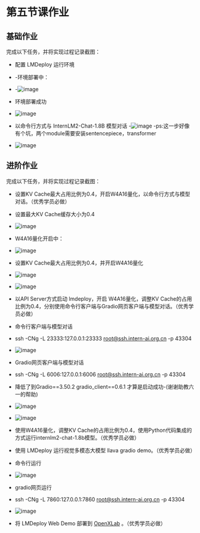 # 第五节课作业

## 基础作业
完成以下任务，并将实现过程记录截图：
- 配置 LMDeploy 运行环境
- -环境部署中：
- -![image](https://github.com/Mlinfeng/InternLM2/assets/50072711/6b6ff795-74ae-441a-a734-1aa1f0d7ad0c)
- 环境部署成功
- ![image](https://github.com/Mlinfeng/InternLM2/assets/50072711/b89cd15b-d746-4c84-8f02-8760fd740e4a)


- 以命令行方式与 InternLM2-Chat-1.8B 模型对话
-![image](https://github.com/Mlinfeng/InternLM2/assets/50072711/216a71ac-5b7b-4a93-aefa-e1b087ac138d)
  -ps:这一步好像有个坑，两个module需要安装sentencepiece，transformer
- ![image](https://github.com/Mlinfeng/InternLM2/assets/50072711/7f1e4c57-6c04-40db-9eba-62689745b7c6)

## 进阶作业

完成以下任务，并将实现过程记录截图：
- 设置KV Cache最大占用比例为0.4，开启W4A16量化，以命令行方式与模型对话。（优秀学员必做）
- 设置最大KV Cache缓存大小为0.4
- ![image](https://github.com/Mlinfeng/InternLM2/assets/50072711/e7043456-31b0-4569-92f9-30b162969990)
- W4A16量化开启中：
- ![image](https://github.com/Mlinfeng/InternLM2/assets/50072711/87242fc3-293b-4296-a3ad-b1ae4d1aeb04)

- 设置KV Cache最大占用比例为0.4，并开启W4A16量化
- ![image](https://github.com/Mlinfeng/InternLM2/assets/50072711/eee4ad68-c25f-4388-a4ed-143b2d354c1a)
- ![image](https://github.com/Mlinfeng/InternLM2/assets/50072711/d8dcd1cb-adf9-46d4-92b4-b6fdf9f277b5)



- 以API Server方式启动 lmdeploy，开启 W4A16量化，调整KV Cache的占用比例为0.4，分别使用命令行客户端与Gradio网页客户端与模型对话。（优秀学员必做）
- 命令行客户端与模型对话
- ssh -CNg -L 23333:127.0.0.1:23333 root@ssh.intern-ai.org.cn -p 43304
- ![image](https://github.com/Mlinfeng/InternLM2/assets/50072711/e0d51c03-4346-4b8b-90d6-dd9e757b43c2)

- Gradio网页客户端与模型对话
- ssh -CNg -L 6006:127.0.0.1:6006 root@ssh.intern-ai.org.cn -p 43304
- 降低了到Gradio==3.50.2 gradio_client==0.6.1 才算是启动成功-(谢谢助教六一的帮助)
- ![image](https://github.com/Mlinfeng/InternLM2/assets/50072711/37241e34-5fe7-4021-8a16-e9a486434311)
- ![image](https://github.com/Mlinfeng/InternLM2/assets/50072711/3eb2a167-eb92-4a4a-af11-1939cbf17ed8)



- 使用W4A16量化，调整KV Cache的占用比例为0.4，使用Python代码集成的方式运行internlm2-chat-1.8b模型。（优秀学员必做）
- 使用 LMDeploy 运行视觉多模态大模型 llava gradio demo。（优秀学员必做）
- 命令行运行
- ![image](https://github.com/Mlinfeng/InternLM2/assets/50072711/07dbc5ee-eef3-4383-8508-d3ad81c2d4ff)
- gradio网页运行
- ssh -CNg -L 7860:127.0.0.1:7860 root@ssh.intern-ai.org.cn -p 43304
- ![image](https://github.com/Mlinfeng/InternLM2/assets/50072711/21dbc9fa-aa83-469a-97f5-6285d9a831cf)


- 将 LMDeploy Web Demo 部署到 [OpenXLab](../tools/openxlab-deploy/) 。（优秀学员必做）
